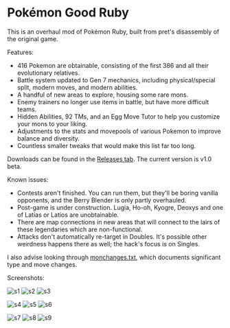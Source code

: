 # Pokémon Good Ruby

This is an overhaul mod of Pokémon Ruby, built from pret's disassembly of the original game.

Features:

* 416 Pokemon are obtainable, consisting of the first 386 and all their evolutionary relatives.
* Battle system updated to Gen 7 mechanics, including physical/special split, modern moves, and modern abilities.
* A handful of new areas to explore, housing some rare mons.
* Enemy trainers no longer use items in battle, but have more difficult teams.
* Hidden Abilities, 92 TMs, and an Egg Move Tutor to help you customize your mons to your liking.
* Adjustments to the stats and movepools of various Pokemon to improve balance and diversity.
* Countless smaller tweaks that would make this list far too long.

Downloads can be found in the [Releases tab](https://github.com/Doesnty/goodruby/releases). The current version is v1.0 beta.

Known issues:
 * Contests aren't finished. You can run them, but they'll be boring vanilla opponents, and the Berry Blender is only partly overhauled.
 * Post-game is under construction. Lugia, Ho-oh, Kyogre, Deoxys and one of Latias or Latios are unobtainable.
 * There are map connections in new areas that will connect to the lairs of these legendaries which are non-functional.
 * Attacks don't automatically re-target in Doubles. It's possible other weirdness happens there as well; the hack's focus is on Singles.

I also advise looking through [monchanges.txt](https://github.com/Doesnty/goodruby/blob/master/notes/monchanges.txt), which documents significant type and move changes.

Screenshots:

![s1](screenshots/tmshop.png)
![s2](screenshots/dewfordmart2.png)
![s3](screenshots/moltres.png)

![s4](screenshots/sylveon.png)
![s5](screenshots/battle.png)
![s6](screenshots/passho.png)

![s7](screenshots/status.png)
![s8](screenshots/moves.png)
![s9](screenshots/uturn.png)
